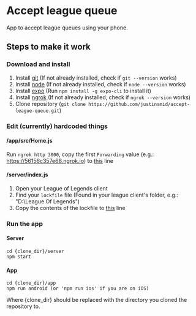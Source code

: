 # Accept league queue
App to accept league queues using your phone.

## Steps to make it work

### Download and install
1. Install [git](https://git-scm.com/book/en/v2/Getting-Started-Installing-Git) (If not already installed, check if `git --version` works)
2. Install [node](https://nodejs.org/en/download/) (If not already installed, check if `node --version` works)
3. Install [expo](https://expo.io/) (Run `npm install -g expo-cli` to install it)
4. Install [ngrok](https://ngrok.com/download) (If not already installed, check if `ngrok --version` works)
5. Clone repository (`git clone https://github.com/justinsmid/accept-league-queue.git`)

### Edit (currently) hardcoded things

#### /app/src/Home.js
Run `ngrok http 3000`, copy the first `Forwarding` value (e.g.: https://56156c357e68.ngrok.io) to [this](https://github.com/justinsmid/accept-league-queue/blob/3bcf51d8f431bcd2bb78c7e06931bdf076a7fc15/app/src/Home.js#L4) line

#### /server/index.js
1. Open your League of Legends client
2. Find your `lockfile` file (Found in your league client's folder, e.g.: "D:\League Of Legends\")
3. Copy the contents of the lockfile to [this](https://github.com/justinsmid/accept-league-queue/blob/f54a76e13c4bb4ea7d1418485f64b1ce649bd73a/server/index.js#L8) line

### Run the app
#### Server
```console
cd {clone_dir}/server
npm start
```

#### App
```
cd {clone_dir}/app
npm run android (or 'npm run ios' if you are on iOS)
```

Where {clone_dir} should be replaced with the directory you cloned the repository to.
